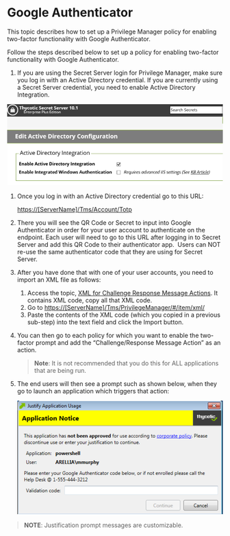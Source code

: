 [title]: # (Google Authenticator)
[tags]: # (create,set-up)
[priority]: # (4)
# Google Authenticator 

This topic describes how to set up a Privilege Manager policy for enabling two-factor functionality with Google Authenticator.

Follow the steps described below to set up a policy for enabling two-factor functionality with Google Authenticator.

1. If you are using the Secret Server login for Privilege Manager, make sure you log in with an Active Directory credential. If you are currently using a Secret Server credential, you need to enable Active Directory Integration.

![Enable AD integration](images/google/edit-ad-config.png)

1. Once you log in with an Active Directory credential go to this URL:

   [https://[ServerName]/Tms/Account/Totp](https://[ServerName]/Tms/Account/Totp)
1. There you will see the QR Code or Secret to input into Google Authenticator in order for your user account to  authenticate on the endpoint. Each user will need to go to this URL after logging in to Secret Server and add this
QR Code to their authenticator app.  Users can NOT re-use the same authenticator code that they are using for Secret Server.
1. After you have done that with one of your user accounts, you need to import an XML file as follows:

   1. Access the topic, [XML for Challenge Response Message Actions](xml.md). It contains XML code, copy all that XML code.
   1. Go to [https://[ServerName]/Tms/PrivilegeManager/\#/item/xml/](https://[ServerName]/Tms/PrivilegeManager/#/item/xml/) 
   1. Paste the contents of the XML code (which you copied in a previous sub-step) into the text field and click the Import button.
1. You can then go to each policy for which you want to enable the two-factor prompt and add the “Challenge/Response Message Action” as an action. 

   >**Note**: It is not recommended that you do this for ALL applications that are being run.
1. The end users will then see a prompt such as shown below, when they go to launch an application which triggers that action:

   ![Justification Message prompt](images/google/justification-prompt.png)

>**NOTE**: Justification prompt messages are customizable.
